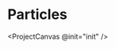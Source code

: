 <script setup lang='ts'>
import ProjectCanvas from './gpu-canvas.vue';
import { init } from './05-new.ts';
// import { init } from './05-particle.ts';
// import { init } from './05-renderer.ts';
</script>

# Particles

<ProjectCanvas @init="init" />